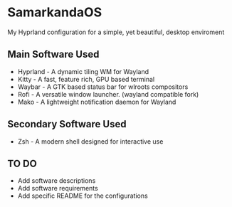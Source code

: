 # SamarkandaOS
My Hyprland configuration for a simple, yet beautiful, desktop enviroment 

## Main Software Used

+ Hyprland - A dynamic tiling WM for Wayland 
+ Kitty - A fast, feature rich, GPU based terminal
+ Waybar - A GTK based status bar for wlroots compositors
+ Rofi - A versatile window launcher. (wayland compatible fork)
+ Mako - A lightweight notification daemon for Wayland

## Secondary Software Used

+ Zsh - A modern shell designed for interactive use

## TO DO

+ Add software descriptions
+ Add software requirements
+ Add specific README for the configurations
